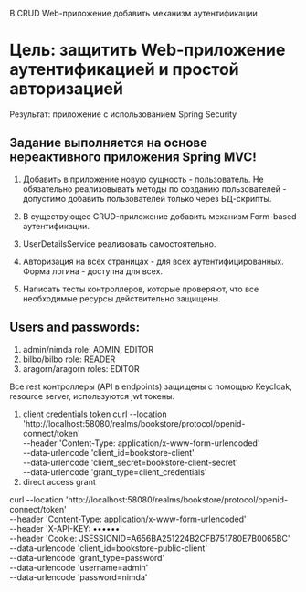 В CRUD Web-приложение добавить механизм аутентификации

# Цель: защитить Web-приложение аутентификацией и простой авторизацией
Результат: приложение с использованием Spring Security


## Задание выполняется на основе нереактивного приложения Spring MVC!


1. Добавить в приложение новую сущность - пользователь. Не обязательно реализовывать методы по созданию пользователей - допустимо добавить пользователей только через БД-скрипты.

2. В существующее CRUD-приложение добавить механизм Form-based аутентификации.

3. UserDetailsService реализовать самостоятельно.

4. Авторизация на всех страницах - для всех аутентифицированных. Форма логина - доступна для всех.

5. Написать тесты контроллеров, которые проверяют, что все необходимые ресурсы действительно защищены.


## Users and passwords:

1) admin/nimda
role: ADMIN, EDITOR
2) bilbo/bilbo
role: READER
3) aragorn/aragorn
roles: EDITOR


Все rest контроллеры (API в endpoints) защищены с помощью Keycloak, resource server, используются jwt токены.

1) client credentials token
   curl --location 'http://localhost:58080/realms/bookstore/protocol/openid-connect/token' \
   --header 'Content-Type: application/x-www-form-urlencoded' \
   --data-urlencode 'client_id=bookstore-client' \
   --data-urlencode 'client_secret=bookstore-client-secret' \
   --data-urlencode 'grant_type=client_credentials'
2) direct access grant

curl --location 'http://localhost:58080/realms/bookstore/protocol/openid-connect/token' \
--header 'Content-Type: application/x-www-form-urlencoded' \
--header 'X-API-KEY: ••••••' \
--header 'Cookie: JSESSIONID=A656BA251224B2CFB751780E7B0065BC' \
--data-urlencode 'client_id=bookstore-public-client' \
--data-urlencode 'grant_type=password' \
--data-urlencode 'username=admin' \
--data-urlencode 'password=nimda'